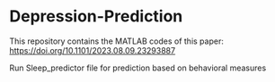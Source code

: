 # Depression-Prediction
This repository contains the MATLAB codes of this paper: https://doi.org/10.1101/2023.08.09.23293887

Run Sleep_predictor file for prediction based on behavioral measures
